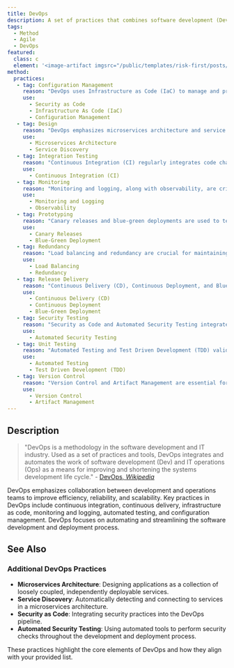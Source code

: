 ```yaml
---
title: DevOps
description: A set of practices that combines software development (Dev) and IT operations (Ops) to shorten the development lifecycle and provide continuous delivery with high software quality.
tags: 
  - Method
  - Agile
  - DevOps
featured: 
  class: c
  element: '<image-artifact imgsrc="/public/templates/risk-first/posts/devops.svg">DevOps</image-artifact>'
method:
  practices:
   - tag: Configuration Management
     reason: "DevOps uses Infrastructure as Code (IaC) to manage and provision computing infrastructure through machine-readable scripts."
     use:
       - Security as Code
       - Infrastructure As Code (IaC)
       - Configuration Management
   - tag: Design
     reason: "DevOps emphasizes microservices architecture and service discovery to improve scalability and reliability."
     use:
       - Microservices Architecture
       - Service Discovery
   - tag: Integration Testing
     reason: "Continuous Integration (CI) regularly integrates code changes into a shared repository to detect and fix problems early."
     use:
       - Continuous Integration (CI)
   - tag: Monitoring
     reason: "Monitoring and logging, along with observability, are critical for identifying issues and opportunities for improvement in DevOps."
     use:
       - Monitoring and Logging
       - Observability
   - tag: Prototyping
     reason: "Canary releases and blue-green deployments are used to test new features in a controlled manner."
     use:
       - Canary Releases
       - Blue-Green Deployment
   - tag: Redundancy
     reason: "Load balancing and redundancy are crucial for maintaining uptime in a DevOps environment."
     use:
       - Load Balancing
       - Redundancy
   - tag: Release Delivery
     reason: "Continuous Delivery (CD), Continuous Deployment, and Blue-Green Deployment ensure smooth and frequent releases."
     use:
       - Continuous Delivery (CD)
       - Continuous Deployment
       - Blue-Green Deployment
   - tag: Security Testing
     reason: "Security as Code and Automated Security Testing integrate security practices into the DevOps pipeline."
     use:
       - Automated Security Testing
   - tag: Unit Testing
     reason: "Automated Testing and Test Driven Development (TDD) validate code changes to ensure they work as expected."
     use:
       - Automated Testing
       - Test Driven Development (TDD)
   - tag: Version Control
     reason: "Version Control and Artifact Management are essential for managing code and builds in DevOps."
     use:
       - Version Control
       - Artifact Management
---
```


<MethodIntro details={frontMatter} /> 

## Description

> "DevOps is a methodology in the software development and IT industry. Used as a set of practices and tools, DevOps integrates and automates the work of software development (Dev) and IT operations (Ops) as a means for improving and shortening the systems development life cycle." - [DevOps, _Wikipedia_](https://en.wikipedia.org/wiki/DevOps)

DevOps emphasizes collaboration between development and operations teams to improve efficiency, reliability, and scalability. Key practices in DevOps include continuous integration, continuous delivery, infrastructure as code, monitoring and logging, automated testing, and configuration management. DevOps focuses on automating and streamlining the software development and deployment process.

## See Also

<TagList tag="DevOps" />

### Additional DevOps Practices

- **Microservices Architecture**: Designing applications as a collection of loosely coupled, independently deployable services.
- **Service Discovery**: Automatically detecting and connecting to services in a microservices architecture.
- **Security as Code**: Integrating security practices into the DevOps pipeline.
- **Automated Security Testing**: Using automated tools to perform security checks throughout the development and deployment process.

These practices highlight the core elements of DevOps and how they align with your provided list.
